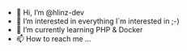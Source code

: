 - 👋 Hi, I’m @hlinz-dev
- 👀 I’m interested in everything I´m interested in ;-)
- 🌱 I’m currently learning PHP & Docker
- 📫 How to reach me ...

<!---
hlinz-dev/hlinz-dev is a ✨ special ✨ repository because its `README.md` (this file) appears on your GitHub profile.
You can click the Preview link to take a look at your changes.
--->
